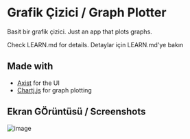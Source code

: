 # Grafik Çizici / Graph Plotter
Basit bir grafik çizici.
Just an app that plots graphs.


Check LEARN.md for details.
Detaylar için LEARN.md'ye bakın

## Made with
* [Axist](https://ruanmartinelli.github.io/axist/) for the UI
* [Chartj.js](https://www.chartjs.org/) for graph plotting

## Ekran GÖrüntüsü / Screenshots
![image](https://user-images.githubusercontent.com/25200573/218333889-be1e4bce-f584-45f0-b39c-be29d97c3789.png)
